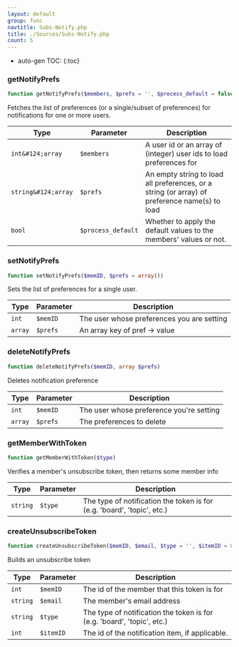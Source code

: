 ```yaml
---
layout: default
group: func
navtitle: Subs-Notify.php
title: ./Sources/Subs-Notify.php
count: 5
---
```

* auto-gen TOC:
{:toc}
### getNotifyPrefs

```php
function getNotifyPrefs($members, $prefs = '', $process_default = false)
```
Fetches the list of preferences (or a single/subset of preferences) for
notifications for one or more users.



Type|Parameter|Description
---|---|---
`int&#124;array`|`$members`|A user id or an array of (integer) user ids to load preferences for
`string&#124;array`|`$prefs`|An empty string to load all preferences, or a string (or array) of preference name(s) to load
`bool`|`$process_default`|Whether to apply the default values to the members' values or not.

### setNotifyPrefs

```php
function setNotifyPrefs($memID, $prefs = array())
```
Sets the list of preferences for a single user.



Type|Parameter|Description
---|---|---
`int`|`$memID`|The user whose preferences you are setting
`array`|`$prefs`|An array key of pref -> value

### deleteNotifyPrefs

```php
function deleteNotifyPrefs($memID, array $prefs)
```
Deletes notification preference



Type|Parameter|Description
---|---|---
`int`|`$memID`|The user whose preference you're setting
`array`|`$prefs`|The preferences to delete

### getMemberWithToken

```php
function getMemberWithToken($type)
```
Verifies a member's unsubscribe token, then returns some member info



Type|Parameter|Description
---|---|---
`string`|`$type`|The type of notification the token is for (e.g. 'board', 'topic', etc.)

### createUnsubscribeToken

```php
function createUnsubscribeToken($memID, $email, $type = '', $itemID = 0)
```
Builds an unsubscribe token



Type|Parameter|Description
---|---|---
`int`|`$memID`|The id of the member that this token is for
`string`|`$email`|The member's email address
`string`|`$type`|The type of notification the token is for (e.g. 'board', 'topic', etc.)
`int`|`$itemID`|The id of the notification item, if applicable.

